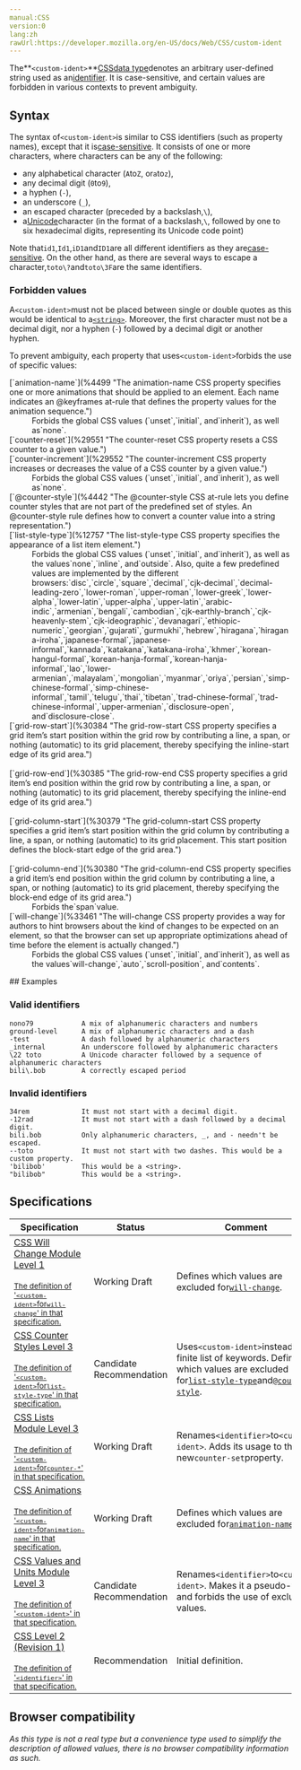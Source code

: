 ```yaml
---
manual:CSS
version:0
lang:zh
rawUrl:https://developer.mozilla.org/en-US/docs/Web/CSS/custom-ident
---
```







The**`<custom-ident>`**[CSS](%427 "")[data type](%27786 "")denotes an arbitrary user-defined string used as an[identifier](%29690 "identifier: A sequence of characters in the code that identifies a variable, function, or property."). It is case-sensitive, and certain values are forbidden in various contexts to prevent ambiguity.


## Syntax<a name="Syntax"></a>


The syntax of`<custom-ident>`is similar to CSS identifiers (such as property names), except that it is[case-sensitive](%33460 ""). It consists of one or more characters, where characters can be any of the following:


* any alphabetical character (`A`to`Z`, or`a`to`z`),
* any decimal digit (`0`to`9`),
* a hyphen (`-`),
* an underscore (`_`),
* an escaped character (preceded by a backslash,`\`),
* a[Unicode](%29691 "")character (in the format of a backslash,`\`, followed by one to six hexadecimal digits, representing its Unicode code point)


Note that`id1`,`Id1`,`iD1`and`ID1`are all different identifiers as they are[case-sensitive](%33460 ""). On the other hand, as there are several ways to escape a character,`toto\?`and`toto\3F`are the same identifiers.


### Forbidden values<a name="Forbidden_values"></a>


A`<custom-ident>`must not be placed between single or double quotes as this would be identical to a[`<string>`](%4570 "The <string> CSS data type represents a sequence of characters. Strings are used in numerous CSS properties, such as content, font-family, and quotes."). Moreover, the first character must not be a decimal digit, nor a hyphen (`-`) followed by a decimal digit or another hyphen.



To prevent ambiguity, each property that uses`<custom-ident>`forbids the use of specific values:

<dl><dt id=''>[`animation-name`](%4499 "The animation-name CSS property specifies one or more animations that should be applied to an element. Each name indicates an @keyframes at-rule that defines the property values for the animation sequence.")</dt><dd>Forbids the global CSS values (`unset`,`initial`, and`inherit`), as well as`none`.</dd><dt id=''>[`counter-reset`](%29551 "The counter-reset CSS property resets a CSS counter to a given value.")</dt><dt id=''>[`counter-increment`](%29552 "The counter-increment CSS property increases or decreases the value of a CSS counter by a given value.")</dt><dd>Forbids the global CSS values (`unset`,`initial`, and`inherit`), as well as`none`.</dd><dt id=''>[`@counter-style`](%4442 "The @counter-style CSS at-rule lets you define counter styles that are not part of the predefined set of styles. An @counter-style rule defines how to convert a counter value into a string representation.")</dt><dt id=''>[`list-style-type`](%12757 "The list-style-type CSS property specifies the appearance of a list item element.")</dt><dd>Forbids the global CSS values (`unset`,`initial`, and`inherit`), as well as the values`none`,`inline`, and`outside`. Also, quite a few predefined values are implemented by the different browsers:`disc`,`circle`,`square`,`decimal`,`cjk-decimal`,`decimal-leading-zero`,`lower-roman`,`upper-roman`,`lower-greek`,`lower-alpha`,`lower-latin`,`upper-alpha`,`upper-latin`,`arabic-indic`,`armenian`,`bengali`,`cambodian`,`cjk-earthly-branch`,`cjk-heavenly-stem`,`cjk-ideographic`,`devanagari`,`ethiopic-numeric`,`georgian`,`gujarati`,`gurmukhi`,`hebrew`,`hiragana`,`hiragana-iroha`,`japanese-formal`,`japanese-informal`,`kannada`,`katakana`,`katakana-iroha`,`khmer`,`korean-hangul-formal`,`korean-hanja-formal`,`korean-hanja-informal`,`lao`,`lower-armenian`,`malayalam`,`mongolian`,`myanmar`,`oriya`,`persian`,`simp-chinese-formal`,`simp-chinese-informal`,`tamil`,`telugu`,`thai`,`tibetan`,`trad-chinese-formal`,`trad-chinese-informal`,`upper-armenian`,`disclosure-open`, and`disclosure-close`.</dd><dt id=''>[`grid-row-start`](%30384 "The grid-row-start CSS property specifies a grid item’s start position within the grid row by contributing a line, a span, or nothing (automatic) to its grid placement, thereby specifying the inline-start edge of its grid area.")<br></br>[`grid-row-end`](%30385 "The grid-row-end CSS property specifies a grid item’s end position within the grid row by contributing a line, a span, or nothing (automatic) to its grid placement, thereby specifying the inline-end edge of its grid area.")<br></br>[`grid-column-start`](%30379 "The grid-column-start CSS property specifies a grid item’s start position within the grid column by contributing a line, a span, or nothing (automatic) to its grid placement. This start position defines the block-start edge of the grid area.")<br></br>[`grid-column-end`](%30380 "The grid-column-end CSS property specifies a grid item’s end position within the grid column by contributing a line, a span, or nothing (automatic) to its grid placement, thereby specifying the block-end edge of its grid area.")</dt><dd>Forbids the`span`value.</dd><dt id=''>[`will-change`](%33461 "The will-change CSS property provides a way for authors to hint browsers about the kind of changes to be expected on an element, so that the browser can set up appropriate optimizations ahead of time before the element is actually changed.")</dt><dd>Forbids the global CSS values (`unset`,`initial`, and`inherit`), as well as the values`will-change`,`auto`,`scroll-position`, and`contents`.</dd></dl>
## Examples<a name="Examples"></a>

### Valid identifiers<a name="Valid_identifiers"></a>

```
nono79            A mix of alphanumeric characters and numbers
ground-level      A mix of alphanumeric characters and a dash
-test             A dash followed by alphanumeric characters
_internal         An underscore followed by alphanumeric characters
\22 toto          A Unicode character followed by a sequence of alphanumeric characters
bili\.bob         A correctly escaped period
```

### Invalid identifiers<a name="Invalid_identifiers"></a>

```
34rem             It must not start with a decimal digit.
-12rad            It must not start with a dash followed by a decimal digit.
bili.bob          Only alphanumeric characters, _, and - needn't be escaped.
--toto            It must not start with two dashes. This would be a custom property.
'bilibob'         This would be a <string>.
"bilibob"         This would be a <string>.
```

## Specifications<a name="Specifications"></a>

Specification | Status | Comment 
 ---  |  ---  |  ---  | 
[CSS Will Change Module Level 1<br></br><small>The definition of &#39;`<custom-ident>`for`will-change`&#39; in that specification.</small>](%29692 "") | Working Draft | Defines which values are excluded for[`will-change`](%33461 "The will-change CSS property provides a way for authors to hint browsers about the kind of changes to be expected on an element, so that the browser can set up appropriate optimizations ahead of time before the element is actually changed."). 
[CSS Counter Styles Level 3<br></br><small>The definition of &#39;`<custom-ident>`for`list-style-type`&#39; in that specification.</small>](%29693 "") | Candidate Recommendation | Uses`<custom-ident>`instead of a finite list of keywords. Defines which values are excluded for[`list-style-type`](%12757 "The list-style-type CSS property specifies the appearance of a list item element.")and[`@counter-style`](%4442 "The @counter-style CSS at-rule lets you define counter styles that are not part of the predefined set of styles. An @counter-style rule defines how to convert a counter value into a string representation."). 
[CSS Lists Module Level 3<br></br><small>The definition of &#39;`<custom-ident>`for`counter-*`&#39; in that specification.</small>](%29694 "") | Working Draft | Renames`<identifier>`to`<custom-ident>`. Adds its usage to the new`counter-set`property. 
[CSS Animations<br></br><small>The definition of &#39;`<custom-ident>`for`animation-name`&#39; in that specification.</small>](%29695 "") | Working Draft | Defines which values are excluded for[`animation-name`](%4499 "The animation-name CSS property specifies one or more animations that should be applied to an element. Each name indicates an @keyframes at-rule that defines the property values for the animation sequence."). 
[CSS Values and Units Module Level 3<br></br><small>The definition of &#39;`<custom-ident>`&#39; in that specification.</small>](%29696 "") | Candidate Recommendation | Renames`<identifier>`to`<custom-ident>`. Makes it a pseudo-type and forbids the use of excluded values. 
[CSS Level 2 (Revision 1)<br></br><small>The definition of &#39;`<identifier>`&#39; in that specification.</small>](%33462 "") | Recommendation | Initial definition. 


## Browser compatibility<a name="Browser_compatibility"></a>


*As this type is not a real type but a convenience type used to simplify the description of allowed values, there is no browser compatibility information as such.*




